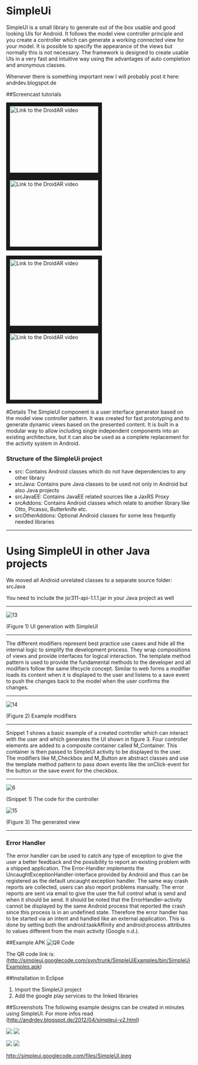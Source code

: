 SimpleUi
========

SimpleUI is a small library to generate out of the box usable and good looking UIs for Android. It follows the model view controller principle and you create a controller which can generate a working connected view for your model. It is possible to specify the appearance of the views but normally this is not necessary. The framework is designed to create usable UIs in a very fast and intuitive way using the advantages of auto completion and anonymous classes. 

Whenever there is something important new I will probably post it here: andrdev.blogspot.de

##Screencast tutorials

<a href="http://www.youtube.com/watch?feature=player_embedded&v=PWwyYP0ck3Y
" target="_blank"><img src="http://img.youtube.com/vi/PWwyYP0ck3Y/0.jpg" 
alt="Link to the DroidAR video" width="240" height="180" border="10" /></a>
<a href="http://www.youtube.com/watch?feature=player_embedded&v=tMLi3OVEUCY
" target="_blank"><img src="http://img.youtube.com/vi/tMLi3OVEUCY/0.jpg" 
alt="Link to the DroidAR video" width="240" height="180" border="10" /></a>

<a href="http://www.youtube.com/watch?feature=player_embedded&v=hcZ8AHGL4Oc
" target="_blank"><img src="http://img.youtube.com/vi/hcZ8AHGL4Oc/0.jpg" 
alt="Link to the DroidAR video" width="240" height="180" border="10" /></a>
<a href="http://www.youtube.com/watch?feature=player_embedded&v=VEqCZdWmUnw
" target="_blank"><img src="http://img.youtube.com/vi/VEqCZdWmUnw/0.jpg" 
alt="Link to the DroidAR video" width="240" height="180" border="10" /></a>


#Details
The SimpleUI component is a user interface generator based on the model view controller pattern. It was created for fast prototyping and to generate dynamic views based on the presented content. It is built in a modular way to allow including single independent components into an existing architecture, but it can also be used as a complete replacement for the activity system in Android. 

### Structure of the SimpleUi project

- src: Contains Android classes which do not have dependencies to any other library
- srcJava: Contains pure Java classes to be used not only in Android but also Java projects
- srcJavaEE: Contains JavaEE related sources like a JaxRS Proxy
- srcAddons: Contains Android classes which relate to another library like Otto, Picasso, Butterknife etc.
- srcOtherAddons: Optional Android classes for some less frequntly needed libraries


***

# Using SimpleUI in other Java projects
We moved all Android unrelated classes to a separate source folder: srcJava

You need to include the jsr311-api-1.1.1.jar in your Java project as well


***

 ![13](https://lh3.googleusercontent.com/-McqXOnZT8Ps/Uda8FJA-frI/AAAAAAAAXEU/sc8kyxsE9T0/w1082-h709-no/13.png)

(Figure 1)  UI generation with SimpleUI


***

The different modifiers represent best practice use cases and hide all the internal logic to simplify the development process. They wrap compositions of views and provide interfaces for logical interaction. The template method pattern is used to provide the fundamental methods to the developer and all modifiers follow the same lifecycle concept. Similar to web forms a modifier loads its content when it is displayed to the user and listens to a save event to push the changes back to the model when the user confirms the changes.

***

 ![14](https://lh3.googleusercontent.com/-PDVy9A-KPBE/Uda8Fhg7sII/AAAAAAAAXEY/37np33-BDxk/w1169-h605-no/14.png)

(Figure 2)	Example modifiers

***


Snippet 1 shows a basic example of a created controller which can interact with the user and which generates the UI shown in figure 3. Four controller elements are added to a composite container called M_Container. This container is then passed to SimpleUI activity to be displayed to the user. The modifiers like M_Checkbox and M_Button are abstract classes and use the template method pattern to pass down events like the onClick-event for the button or the save event for the checkbox.
 
***

![6](https://lh4.googleusercontent.com/-i1tZs0b3OOw/Uda8GWz5dqI/AAAAAAAAXEg/adIJyAeGbkc/w486-h367-no/6.png)

(Snippet 1)	The code for the controller

         
![15](https://lh4.googleusercontent.com/-nCqauKTm7-E/Uda8FAZ736I/AAAAAAAAXEM/CDfomidAD9Y/w276-h235-no/15.png)

(Figure 3)	The generated view


***

### Error Handler

The error handler can be used to catch any type of exception to give the user a better feedback and the possibility to report an existing problem with a shipped application. The Error-Handler implements the UncaughtExceptionHandler-interface provided by Android and thus can be registered as the default uncaught exception handler. The same way crash reports are collected, users can also report problems manually. The error reports are sent via email to give the user the full control what is send and when it should be send.
It should be noted that the ErrorHandler-activity cannot be displayed by the same Android process that reported the crash since this process is in an undefined state. Therefore the error handler has to be started via an intent and handled like an external application. This is done by setting both the android:taskAffinity and android:process attributes to values different from the main activity (Google n.d.).


##Example APK
![](http://simpleui.googlecode.com/files/simpeUiExampleAPK.png "QR Code")

The QR code link is: (http://simpleui.googlecode.com/svn/trunk/SimpleUiExamples/bin/SimpleUiExamples.apk)

##Installation in Eclipse
1. Import the SimpleUi project
2. Add the google play services to the linked libraries

##Screenshots
The following example designs can be created in minutes using SimpleUI. For more infos read (http://andrdev.blogspot.de/2012/04/simpleui-v2.html)

![](http://simpleui.googlecode.com/files/device-2012-04-27-164140.png  "")
![](http://simpleui.googlecode.com/files/device-2012-04-27-164223.png  "")

![](http://simpleui.googlecode.com/files/device-2012-04-27-164239.png  "")
![](http://simpleui.googlecode.com/files/device-2012-04-27-164254.png  "")


http://simpleui.googlecode.com/files/SimpleUI.jpeg
